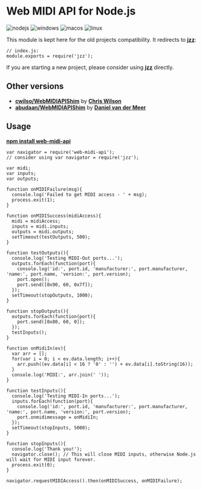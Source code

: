 # Web MIDI API for Node.js

![nodejs](http://jazz-soft.github.io/img/nodejs.jpg)
![windows](http://jazz-soft.github.io/img/windows.jpg)
![macos](http://jazz-soft.github.io/img/macos.jpg)
![linux](http://jazz-soft.github.io/img/linux.jpg)

This module is kept here for the old projects compatibility.
It redirects to [**jzz**](https://www.npmjs.com/package/jzz):

    // index.js:
    module.exports = require('jzz');

If you are starting a new project, please consider using
[**jzz**](https://www.npmjs.com/package/jzz) directly.

## Other versions
- [**cwilso/WebMIDIAPIShim**](https://github.com/cwilso/WebMIDIAPIShim) by [**Chris Wilson**](https://github.com/cwilso)
- [**abudaan/WebMIDIAPIShim**](https://github.com/abudaan/WebMIDIAPIShim) by [**Daniel van der Meer**](https://github.com/abudaan)


## Usage

[**npm install web-midi-api**](https://www.npmjs.com/package/web-midi-api)

    var navigator = require('web-midi-api');
    // consider using var navigator = require('jzz');

    var midi;
    var inputs;
    var outputs;

    function onMIDIFailure(msg){
      console.log('Failed to get MIDI access - ' + msg);
      process.exit(1);
    }

    function onMIDISuccess(midiAccess){
      midi = midiAccess;
      inputs = midi.inputs;
      outputs = midi.outputs;
      setTimeout(testOutputs, 500);
    }

    function testOutputs(){
      console.log('Testing MIDI-Out ports...');
      outputs.forEach(function(port){
        console.log('id:', port.id, 'manufacturer:', port.manufacturer, 'name:', port.name, 'version:', port.version);
        port.open();
        port.send([0x90, 60, 0x7f]);
      });
      setTimeout(stopOutputs, 1000);
    }

    function stopOutputs(){
      outputs.forEach(function(port){
        port.send([0x80, 60, 0]);
      });
      testInputs();
    }

    function onMidiIn(ev){
      var arr = [];
      for(var i = 0; i < ev.data.length; i++){
        arr.push((ev.data[i] < 16 ? '0' : '') + ev.data[i].toString(16));
      }
      console.log('MIDI:', arr.join(' '));
    }

    function testInputs(){
      console.log('Testing MIDI-In ports...');
      inputs.forEach(function(port){
        console.log('id:', port.id, 'manufacturer:', port.manufacturer, 'name:', port.name, 'version:', port.version);
        port.onmidimessage = onMidiIn;
      });
      setTimeout(stopInputs, 5000);
    }

    function stopInputs(){
      console.log('Thank you!');
      navigator.close(); // This will close MIDI inputs, otherwise Node.js will wait for MIDI input forever.
      process.exit(0);
    }

    navigator.requestMIDIAccess().then(onMIDISuccess, onMIDIFailure);
